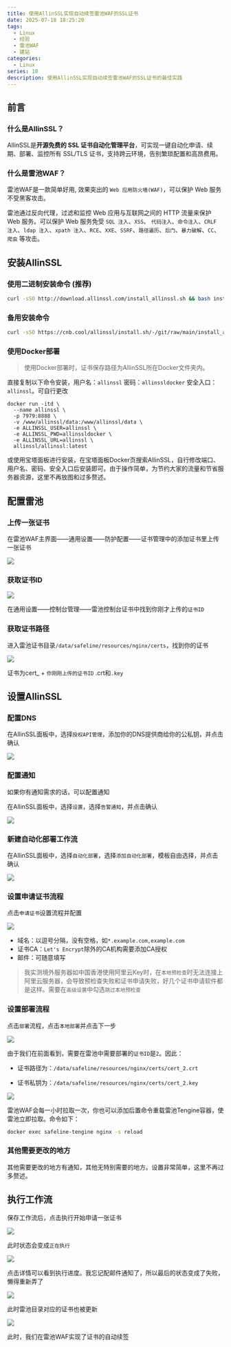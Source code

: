```yaml
---
title: 使用AllinSSL实现自动续签雷池WAF的SSL证书
date: 2025-07-18 18:25:20
tags:
  - Linux
  - 经验
  - 雷池WAF
  - 建站
categories:
  - Linux
series: 10
description: 使用AllinSSL实现自动续签雷池WAF的SSL证书的最佳实践
---
```


## 前言

### 什么是AllinSSL？

AllinSSL是**开源免费的 SSL 证书自动化管理平台**，可实现一键自动化申请、续期、部署、监控所有 SSL/TLS 证书，支持跨云环境，告别繁琐配置和高昂费用。

### 什么是雷池WAF？

雷池WAF是一款简单好用, 效果突出的 `Web 应用防火墙(WAF)`，可以保护 Web 服务不受黑客攻击。

雷池通过反向代理，过滤和监控 Web 应用与互联网之间的 HTTP 流量来保护 Web 服务。可以保护 Web 服务免受 `SQL 注入`、`XSS`、 `代码注入`、`命令注入`、`CRLF 注入`、`ldap 注入`、`xpath 注入`、`RCE`、`XXE`、`SSRF`、`路径遍历`、`后门`、`暴力破解`、`CC`、`爬虫` 等攻击。

## 安装AllinSSL

### 使用二进制安装命令 (推荐)

```bash
curl -sSO http://download.allinssl.com/install_allinssl.sh && bash install_allinssl.sh allinssl
```

### 备用安装命令

```bash
curl -sSO https://cnb.cool/allinssl/install.sh/-/git/raw/main/install_allinssl.sh && 
```

### 使用Docker部署

> 使用Docker部署时，证书保存路径为AllinSSL所在Docker文件夹内。

直接复制以下命令安装，用户名：`allinssl` 密码：`allinssldocker` 安全入口：`allinssl`。可自行更改

```
docker run -itd \
  --name allinssl \
  -p 7979:8888 \
  -v /www/allinssl/data:/www/allinssl/data \
  -e ALLINSSL_USER=allinssl \
  -e ALLINSSL_PWD=allinssldocker \
  -e ALLINSSL_URL=allinssl \
  allinssl/allinssl:latest
```

或使用宝塔面板进行安装，在宝塔面板Docker页搜索AllinSSL，自行修改端口、用户名、密码、安全入口后安装即可。由于操作简单，为节约大家的流量和节省服务器资源，这里不再放图和过多赘述。

## 配置雷池

### 上传一张证书

在雷池WAF主界面——通用设置——防护配置——证书管理中的添加证书里上传一张证书

![](/img/post/10/1.png)

### 获取证书ID

![](/img/post/10/2.png)

在通用设置——控制台管理——雷池控制台证书中找到你刚才上传的`证书ID`

### 获取证书路径

进入雷池证书目录`/data/safeline/resources/nginx/certs`，找到你的证书

![](/img/post/10/3.png)

证书为cert_ + `你刚刚上传的证书ID` .crt和`.key`

## 设置AllinSSL

### 配置DNS

在AllinSSL面板中，选择`授权API管理`，添加你的DNS提供商给你的公私钥，并点击确认

![](/img/post/10/4.png)

### 配置通知

如果你有通知需求的话，可以配置通知

在AllinSSL面板中，选择`设置`，选择`告警通知`，并点击确认

![](/img/post/10/5.png)

### 新建自动化部署工作流

在AllinSSL面板中，选择`自动化部署`，选择`添加自动化部署`，模板自由选择，并点击确认

![](/img/post/10/6.png)

### 设置申请证书流程

点击`申请证书`设置流程并配置

![](/img/post/10/7.png)

- 域名：以逗号分隔，没有空格，如`*.example.com,example.com`
- 证书CA：`Let's Encrypt`除外的CA机构需要添加CA授权
- 邮件：可随意填写

> 我实测境外服务器如中国香港使用阿里云Key时，在`本地预检查`时无法连接上阿里云服务器，会导致预检查失败和证书申请失败，好几个证书申请软件都是这样。需要在`高级设置`中勾选`跳过本地预检查`

### 设置部署流程

点击`部署`流程，点击`本地部署`并点击下一步

![](/img/post/10/8.png)

由于我们在前面看到，需要在雷池中需要部署的`证书ID`是`2`。因此：

- 证书路径为：`/data/safeline/resources/nginx/certs/cert_2.crt`

- 证书私钥为：`/data/safeline/resources/nginx/certs/cert_2.key`

![](/img/post/10/9.png)

雷池WAF会每一小时拉取一次，你也可以添加后置命令重载雷池Tengine容器，使雷池立即拉取。命令如下：

```bash
docker exec safeline-tengine nginx -s reload
```

### 其他需要更改的地方

其他需要更改的地方有通知，其他无特别需要的地方。设置非常简单，这里不再过多赘述。

## 执行工作流

保存工作流后，点击执行开始申请一张证书

![](/img/post/10/10.png)

此时状态会变成`正在执行`

![](/img/post/10/11.png)

点击详情可以看到执行进度。我忘记配邮件通知了，所以最后的状态变成了失败，懒得重新弄了

![](/img/post/10/12.png)

此时雷池目录对应的证书也被更新

![](/img/post/10/13.png)

此时，我们在雷池WAF实现了证书的自动续签